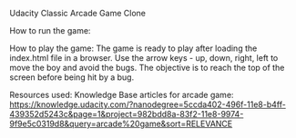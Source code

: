 Udacity Classic Arcade Game Clone

How to run the game: 

How to play the game: 
The game is ready to play after loading the index.html file in a browser.
Use the arrow keys - up, down, right, left to move the boy and avoid the bugs.
The objective is to reach the top of the screen before being hit by a bug.

Resources used:
Knowledge Base articles for arcade game: https://knowledge.udacity.com/?nanodegree=5ccda402-496f-11e8-b4ff-439352d5243c&page=1&project=982bdd8a-83f2-11e8-9974-9f9e5c0319d8&query=arcade%20game&sort=RELEVANCE
